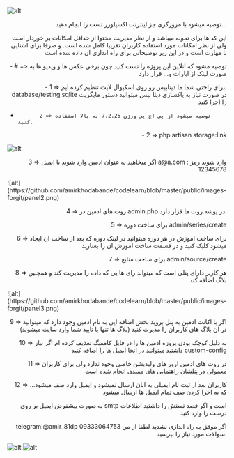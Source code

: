 ![alt](https://github.com/amirkhodabande/codelearn/blob/master/public/images-forgit/1.png)

<p align="right">توصیه میشود با مرورگری جز اینترنت اکسپلورر تست را انجام
    دهید...
</p>
<p align="right">
    این کد ها برای نمونه میباشد و از نظر مدیریت محتوا از حداقل
    امکانات بر خوردار است ولی از نظر امکانات مورد استفاده کاربران
    تقریبا کامل شده است. و صرفا برای اشنایی با مهارت است و در این
    زیر توضیحاتی برای راه اندازی ان داده شده است
</p>

<p align="right">
-        # => توصیه مشود که انلاین این پروژه را تست کنید چون برخی عکس
        ها و ویدیو ها به صورت لینک از اپارات و... قرار دارد
</p>
<p align="right">
-              1 => برای راحتی شما ما دیتابیس رو روی اسکیوال لایت تنظیم
              کرده ایم. database/testing.sqlite در صورت نیاز به پاکسازی
              دیتا بیس میتوانید دستور مایگریت را اجرا کنید

-            2 => توصیه میشود از پی اچ پی ورژن 7.2.25 به بالا استفاده کنید.

</p>
<p align="right">
-              2 => php artisan storage:link
</p>

![alt](https://github.com/amirkhodabande/codelearn/blob/master/public/images-forgit/panel1.png)

<p align="right">
              3 => اگر میخاهید به عنوان ادمین وارد شوید با ایمیل a@a.com
              وارد شوید رمز : 12345678
</p>
![alt](https://github.com/amirkhodabande/codelearn/blob/master/public/images-forgit/panel2.png)

<p align="right">
              4 => روت های ادمین در admin.php در پوشه روت ها قرار دارد.
</p>
<p align="right">
              5 => برای ساخت دوره admin/series/create
</p>
<p align="right">
              6 => برای ساخت اموزش در هر دوره میتوانید در لینک دوره که بعد
              از ساخت ان ایجاد میشود کلیک کنید و در قسمت ساخت اموزش ان را
              بسازید
</p>
<p align="right">
              7 => برای ساخت منابع admin/source/create
</p>
<p align="right">
              8 => هر کاربر دارای پنلی است که میتواند رای ها یی که داده را
              مدیریت کند و همچنین بلاگ اضافه کند
</p>
![alt](https://github.com/amirkhodabande/codelearn/blob/master/public/images-forgit/panel3.png)
<p align="right">
              9 => اگر با اکانت ادمین به پنل بروید بخش اضافه ایی به نام
              ادمین وجود دارد که میتوانید در ان بلاگ های کاربران را مدیرت
              کنید (بلاگ ها تنها با تایید شما وارد سایت میشوند)
</p>
<p align="right">
              10 => به دلیل کوچک بودن پروژه ادمین ها را در فایل کامفیگ
              تعذیف کرده ام اگر نیاز داشتید میتوانید در انجا ایمیل ها را
              اضافه کنید custom-config
</p>
<p align="right">
              11 => در روت های ادمین ارور های ولیدیشن خاصی وجود ندارد ولی
              برای کاربران معمولی در پنلشان راهنمایی های مفیدی انجام شده
              است
</p>
<p align="right">
              12 => کاربران بعد از ثبت نام ایمیلی به انان ارسال نمیشود و
              ایمیل وارد صف میشود... که به اجرا کردن صف تمام ایمیل ها
              ارسال میشود
     </p>         
<p align="right">
    به صورت پیشفرض ایمیل بر روی smtp است و اگر قصد تستش را
    داشتید اطلاعات درست را وارد کنید
</p>
<p align="right">
        telegram:@amir_81dp   09333064753   اگر موفق به راه اندازی نشدید لطفا از من سوالات مورد نیاز را بپرسید.
</p>

![alt](https://github.com/amirkhodabande/codelearn/blob/master/public/images-forgit/2.png)
![alt](https://github.com/amirkhodabande/codelearn/blob/master/public/images-forgit/3.png)
